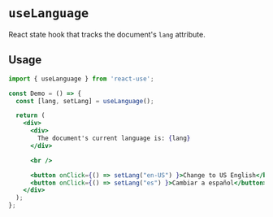 # `useLanguage`

React state hook that tracks the document's `lang` attribute.

## Usage

```jsx
import { useLanguage } from 'react-use';

const Demo = () => {
  const [lang, setLang] = useLanguage();

  return (
    <div>
      <div>
        The document's current language is: {lang}
      </div>

      <br />

      <button onClick={() => setLang("en-US") }>Change to US English</button>
      <button onClick={() => setLang("es") }>Cambiar a español</button>
    </div>
  );
};
```
